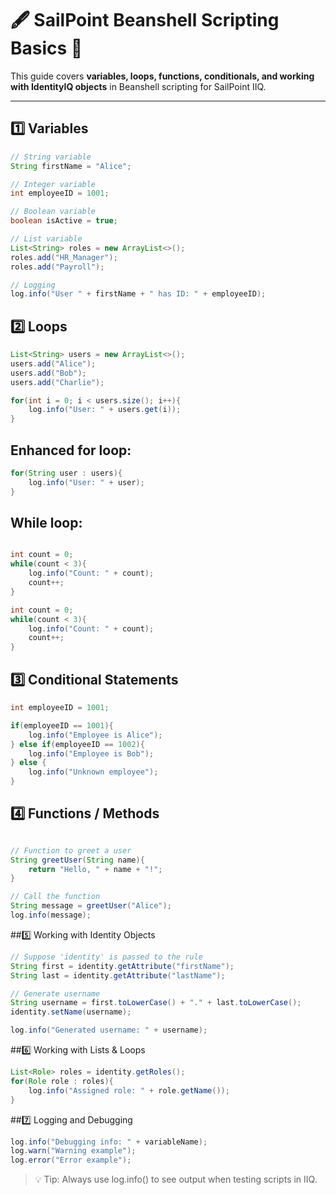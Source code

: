 # 🖋️ SailPoint Beanshell Scripting Basics 🚀

This guide covers **variables, loops, functions, conditionals, and working with IdentityIQ objects** in Beanshell scripting for SailPoint IIQ.  

---

## 1️⃣ Variables

```java
// String variable
String firstName = "Alice";

// Integer variable
int employeeID = 1001;

// Boolean variable
boolean isActive = true;

// List variable
List<String> roles = new ArrayList<>();
roles.add("HR_Manager");
roles.add("Payroll");

// Logging
log.info("User " + firstName + " has ID: " + employeeID);
```

## 2️⃣ Loops

```java
List<String> users = new ArrayList<>();
users.add("Alice");
users.add("Bob");
users.add("Charlie");

for(int i = 0; i < users.size(); i++){
    log.info("User: " + users.get(i));
}


```

## Enhanced for loop:

```java
for(String user : users){
    log.info("User: " + user);
}

```

## While loop:

```java

int count = 0;
while(count < 3){
    log.info("Count: " + count);
    count++;
}
```
``` java
int count = 0;
while(count < 3){
    log.info("Count: " + count);
    count++;
}

```

## 3️⃣ Conditional Statements

```java
int employeeID = 1001;

if(employeeID == 1001){
    log.info("Employee is Alice");
} else if(employeeID == 1002){
    log.info("Employee is Bob");
} else {
    log.info("Unknown employee");
}
```

## 4️⃣ Functions / Methods

```java

// Function to greet a user
String greetUser(String name){
    return "Hello, " + name + "!";
}

// Call the function
String message = greetUser("Alice");
log.info(message);

```

##5️⃣ Working with Identity Objects

```java
// Suppose 'identity' is passed to the rule
String first = identity.getAttribute("firstName");
String last = identity.getAttribute("lastName");

// Generate username
String username = first.toLowerCase() + "." + last.toLowerCase();
identity.setName(username);

log.info("Generated username: " + username);
```

##6️⃣ Working with Lists & Loops
```java
List<Role> roles = identity.getRoles();
for(Role role : roles){
    log.info("Assigned role: " + role.getName());
}

```

##7️⃣ Logging and Debugging
```java
log.info("Debugging info: " + variableName);
log.warn("Warning example");
log.error("Error example");

```
>💡 Tip: Always use log.info() to see output when testing scripts in IIQ.






